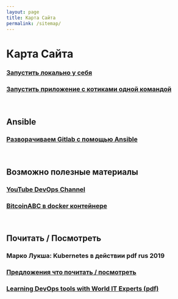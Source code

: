 ```yaml
---
layout: page
title: Карта Сайта
permalink: /sitemap/
---
```


# Карта Сайта

### [Запустить локально у себя](/localhost/)

### [Запустить приложение с котиками одной командой](/cats-app/)

<br/>

## Ansible

### [Разворачиваем Gitlab с помощью Ansible](/devops/ansible/gitlab/)

<br/>

## Возможно полезные материалы

### [YouTube DevOps Channel](https://www.youtube.com/channel/UC1nDIT9thqoFSSxvLyPHF5w/videos)

### [BitcoinABC в docker контейнере](https://github.com/Bitcoin-ABC/bitcoinabc.org)

<br/>

## Почитать / Посмотреть

### Марко Лукша: Kubernetes в действии pdf rus 2019

### [Предложения что почитать / посмотреть](/suggestions/)

### [Learning DevOps tools with World IT Experts (pdf)](/files/learn-devops.pdf)
